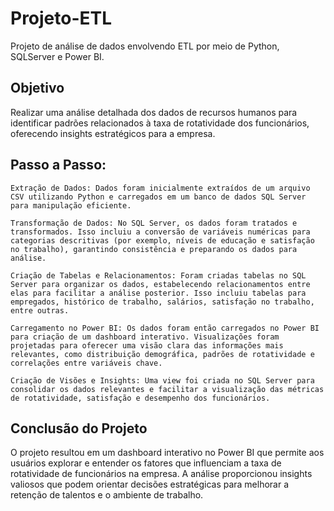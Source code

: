 # Projeto-ETL
 Projeto de análise de dados envolvendo ETL por meio de Python, SQLServer e Power BI.

## Objetivo 
Realizar uma análise detalhada dos dados de recursos humanos para identificar padrões relacionados à taxa de rotatividade dos funcionários, oferecendo insights estratégicos para a empresa.

## Passo a Passo:

    Extração de Dados: Dados foram inicialmente extraídos de um arquivo CSV utilizando Python e carregados em um banco de dados SQL Server para manipulação eficiente.

    Transformação de Dados: No SQL Server, os dados foram tratados e transformados. Isso incluiu a conversão de variáveis numéricas para categorias descritivas (por exemplo, níveis de educação e satisfação no trabalho), garantindo consistência e preparando os dados para análise.

    Criação de Tabelas e Relacionamentos: Foram criadas tabelas no SQL Server para organizar os dados, estabelecendo relacionamentos entre elas para facilitar a análise posterior. Isso incluiu tabelas para empregados, histórico de trabalho, salários, satisfação no trabalho, entre outras.

    Carregamento no Power BI: Os dados foram então carregados no Power BI para criação de um dashboard interativo. Visualizações foram projetadas para oferecer uma visão clara das informações mais relevantes, como distribuição demográfica, padrões de rotatividade e correlações entre variáveis chave.

    Criação de Visões e Insights: Uma view foi criada no SQL Server para consolidar os dados relevantes e facilitar a visualização das métricas de rotatividade, satisfação e desempenho dos funcionários.

## Conclusão do Projeto

O projeto resultou em um dashboard interativo no Power BI que permite aos usuários explorar e entender os fatores que influenciam a taxa de rotatividade de funcionários na empresa. A análise proporcionou insights valiosos que podem orientar decisões estratégicas para melhorar a retenção de talentos e o ambiente de trabalho.
